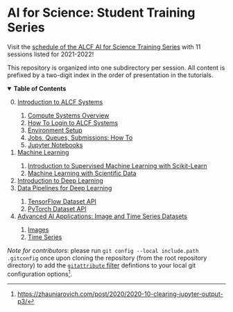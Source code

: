 # AI for Science: Student Training Series

Visit the [schedule of the ALCF AI for Science Training Series](https://www.alcf.anl.gov/alcf-ai-science-training-series) with 11
sessions listed for 2021-2022!

This repository is organized into one subdirectory per session.  All content is prefixed by a two-digit index in the order of presentation in the tutorials.

<details open>
  <summary>  <b>Table of Contents</b> </summary>
  <ol start="0.">
    <li> <a href="./00_introToAlcf/">Introduction to ALCF Systems </a> </li>
    <ol>
      <li> <a href="./00_introToAlcf/00_computeSystems.md">Compute Systems Overview</a></li>
      <li> <a href="./00_introToAlcf/01_howToLogin.md">How To Login to ALCF Systems</a></li>
      <li> <a href="./00_introToAlcf/02_howToSetupEnvironment.md">Environment Setup</a></li>
      <li> <a href="./00_introToAlcf/03_jobQueuesSubmission.md">Jobs, Queues, Submissions: How To</a></li>
      <li> <a href="./00_introToAlcf/04_jupyterNotebooks.md">Jupyter Notebooks</a></li>
    </ol>
    <li> <a href="./01_machineLearning"> Machine Learning  </a> </li>
    <ol> 
       <li> <a href="./01_machineLearning/part-1_introduction-to-sklearn"> Introduction to Supervised Machine Learning with Scikit-Learn </a></li>
       <li> <a href="./01_machineLearning/part-2_ml-with-materials-data"> Machine Learning with Scientific Data </a></li>
    </ol>
    <li> <a href="./02_deepLearning"> Introduction to Deep Learning </a></li>
    <li> <a href="./03_dataPipelines"> Data Pipelines for Deep Learning </a></li> 
    <ol>
      <li> <a href="./03_dataPipelines/00_tensorflowDatasetAPI"> TensorFlow Dataset API </a></li> 
      <li> <a href="./03_dataPipelines/01_pytorchDatasetAPI"> PyTorch Dataset API </a></li> 
    </ol>
    <li> <a href="./04_images_time_series/"> Advanced AI Applications: Image and Time Series Datasets </a></li> 
    <ol>
      <li> <a href="./04_images_time_series/00_images"> Images </a></li> 
      <li> <a href="./04_images_time_series/01_time_series"> Time Series </a></li> 
    </ol>    
  </ol>
</details>


*Note for contributors*: please run `git config --local include.path .gitconfig` once
upon cloning the repository (from the root repository directory) to add the	[`gitattribute`
filter](https://git-scm.com/docs/gitattributes#_filter) defintions to your local git
configuration options[^1].

[^1]: https://zhauniarovich.com/post/2020/2020-10-clearing-jupyter-output-p3/
